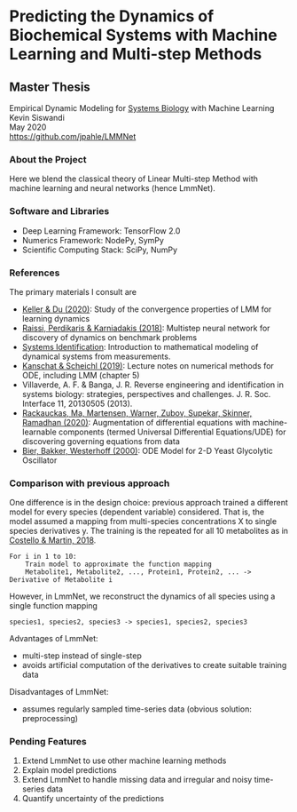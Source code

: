 # Predicting the Dynamics of Biochemical Systems with Machine Learning and Multi-step Methods

## Master Thesis

Empirical Dynamic Modeling for [Systems Biology](https://en.wikipedia.org/wiki/Systems_biology) with Machine Learning  
Kevin Siswandi  
May 2020  
https://github.com/jpahle/LMMNet  

### About the Project

Here we blend the classical theory of Linear Multi-step Method with machine learning and neural networks (hence LmmNet).

### Software and Libraries

* Deep Learning Framework: TensorFlow 2.0
* Numerics Framework: NodePy, SymPy
* Scientific Computing Stack: SciPy, NumPy

### References

The primary materials I consult are
* [Keller & Du (2020)](https://arxiv.org/abs/1912.12728): Study of the convergence properties of LMM for learning dynamics
* [Raissi, Perdikaris & Karniadakis (2018)](https://maziarraissi.github.io/research/7_multistep_neural_networks/): Multistep neural network for discovery of dynamics on benchmark problems
* [Systems Identification](https://www.mathworks.com/help/ident/gs/about-system-identification.html): Introduction to mathematical modeling of dynamical systems from measurements.
* [Kanschat & Scheichl (2019)](https://www.mathsim.eu/~gkanscha/notes/ode.pdf): Lecture notes on numerical methods for ODE, including LMM (chapter 5)
* Villaverde, A. F. & Banga, J. R. Reverse engineering and identification in systems biology: strategies, perspectives and challenges. J. R. Soc. Interface 11, 20130505 (2013).
* [Rackauckas, Ma, Martensen, Warner, Zubov, Supekar, Skinner, Ramadhan (2020)](https://arxiv.org/abs/2001.04385): Augmentation of differential equations with machine-learnable components (termed Universal Differential Equations/UDE) for discovering governing equations from data
* [Bier, Bakker, Westerhoff (2000)](https://www.ncbi.nlm.nih.gov/pmc/articles/PMC1300712/): ODE Model for 2-D Yeast Glycolytic Oscillator

### Comparison with previous approach

One difference is in the design choice: previous approach trained a different model for every species (dependent variable) considered. That is, the model assumed a mapping from multi-species concentrations X to single species derivatives y. The training is the repeated for all 10 metabolites as in [Costello & Martin, 2018](https://www.nature.com/articles/s41540-018-0054-3).

```
For i in 1 to 10:
    Train model to approximate the function mapping
    Metabolite1, Metabolite2, ..., Protein1, Protein2, ... -> Derivative of Metabolite i
```

However, in LmmNet, we reconstruct the dynamics of all species using a single function mapping

`species1, species2, species3 -> species1, species2, species3`

Advantages of LmmNet:
* multi-step instead of single-step
* avoids artificial computation of the derivatives to create suitable training data

Disadvantages of LmmNet:
* assumes regularly sampled time-series data (obvious solution: preprocessing)

### Pending Features

1. Extend LmmNet to use other machine learning methods
2. Explain model predictions
3. Extend LmmNet to handle missing data and irregular and noisy time-series data
4. Quantify uncertainty of the predictions
